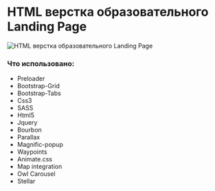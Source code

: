 # HTML верстка образовательного Landing Page

![HTML верстка образовательного Landing Page](http://jedesergey.ru/p2/_preview.jpg)

<h3><b>Что использовано:</b></h3>

<ul>
<li>Preloader </li>
<li>Bootstrap-Grid </li>
<li>Bootstrap-Tabs</li>
<li>Css3 </li>
<li>SASS</li>
<li>Html5 </li>
<li>Jquery </li>
<li>Bourbon </li>
<li>Parallax </li>
<li>Magnific-popup </li>
<li>Waypoints </li>
<li>Animate.css </li>
<li>Map integration </li>
<li>Owl Carousel </li>
<li>Stellar </li>
</ul>
